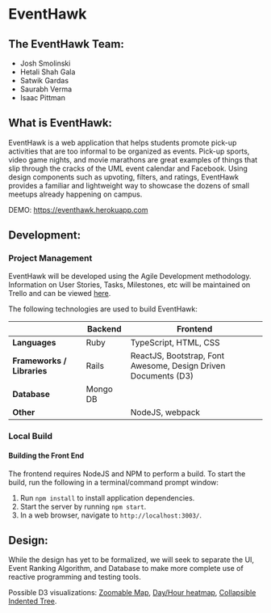 # EventHawk

## The EventHawk Team:
* Josh Smolinski
* Hetali Shah Gala
* Satwik Gardas
* Saurabh Verma
* Isaac Pittman

## What is EventHawk:

EventHawk is a web application that helps students promote pick-up activities that are too informal to be organized as events. Pick-up sports, video game nights, and movie marathons are great examples of things that slip through the cracks of the UML event calendar and Facebook. Using design components such as upvoting, filters, and ratings, EventHawk provides a familiar and lightweight way to showcase the dozens of small meetups already happening on campus.

DEMO: https://eventhawk.herokuapp.com

## Development:

### Project Management

EventHawk will be developed using the Agile Development methodology. Information on User Stories, Tasks, Milestones, etc will be maintained on Trello and can be viewed [here](https://trello.com/b/2QY2nsVj/eventhawk). 

The following technologies are used to build EventHawk:

| | Backend | Frontend |
| --- | --- | --- |
| **Languages** | Ruby | TypeScript, HTML, CSS |
| **Frameworks / Libraries** | Rails | ReactJS, Bootstrap, Font Awesome, Design Driven Documents (D3) |
| **Database** | Mongo DB ||
| **Other** | | NodeJS, webpack |

### Local Build

#### Building the Front End

The frontend requires NodeJS and NPM to perform a build. To start the build, run the following in a terminal/command prompt window:

 1. Run `npm install` to install application dependencies.
 2. Start the server by running `npm start`.
 3. In a web browser, navigate to `http://localhost:3003/`.

## Design:

While the design has yet to be formalized, we will seek to separate the UI, Event Ranking Algorithm, and Database to make more complete use of reactive programming and testing tools.

Possible D3 visualizations: [Zoomable Map](https://bl.ocks.org/mbostock/2206590), [Day/Hour heatmap](http://bl.ocks.org/tjdecke/5558084), [Collapsible Indented Tree](https://bl.ocks.org/mbostock/1093025).
